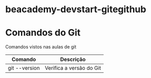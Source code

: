 # beacademy-devstart-gitegithub

# Comandos do Git

Comandos vistos nas aulas de git

| Comando | Descrição |
| --- | --- |
| git --version | Verifica a versão do Git |